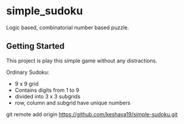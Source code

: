 # simple_sudoku

Logic based, combinatorial number based puzzle.

## Getting Started

This project is play this simple game without any distractions.

Ordinary Sudoku:
 - 9 x 9 grid 
 - Contains digits from 1 to 9
 - divided into 3 x 3 subgrids
 - row, column and subgrid have unique numbers


git remote add origin https://github.com/keshava19/simple-sudoku.git
